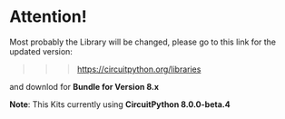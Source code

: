 # Attention!

Most probably the Library will be changed, please go to this link for the updated version:
>>> https://circuitpython.org/libraries

and downlod for <b>Bundle for Version 8.x</b>

<b>Note</b>: This Kits currently using <b>CircuitPython 8.0.0-beta.4</b>
